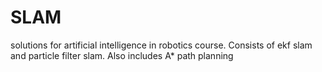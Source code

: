 
# SLAM
solutions for artificial intelligence in robotics course. Consists of ekf 
slam and particle filter slam. Also includes A* path planning
